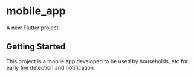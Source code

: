 # mobile_app

A new Flutter project.

## Getting Started
This project is a mobile app developed to be used by households, etc for early  fire detection and notification 

